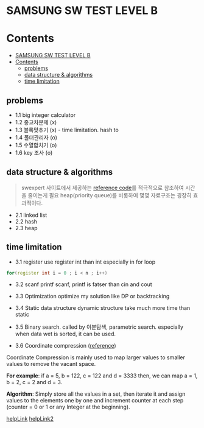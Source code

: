 # SAMSUNG SW TEST LEVEL B



# Contents

- [SAMSUNG SW TEST LEVEL B](#samsung-sw-test-level-b)
- [Contents](#contents)
  - [problems](#problems)
  - [data structure & algorithms](#data-structure--algorithms)
  - [time limitation](#time-limitation)

## problems

- 1.1 big integer calculator 
- 1.2 중고차문제 (x)
- 1.3 블록맞추기 (x) - time limitation. hash to 
- 1.4 폴더관리자 (o)
- 1.5 수열합치기 (o)
- 1.6 key 조사 (o)

## data structure & algorithms

> swexpert 사이트에서 제공하는 [reference code](https://swexpertacademy.com/main/code/referenceCode/referenceCodeList.do)를 적극적으로 참조하여 시간을 줄이는게 필요
> heap(priority queue)를 비롯하여 몇몇 자료구조는 굉장히 효과적이다.
- 2.1 linked list
- 2.2 hash
- 2.3 heap
  
## time limitation

- 3.1 register
use register int than int especially in for loop
```C++
for(register int i = 0 ; i < n ; i++)
```
- 3.2 scanf printf
scanf, printf is fatser than cin and cout

- 3.3 Optimization
optimize my solution like DP or backtracking

- 3.4 Static data structure
dynamic structure take much more time than static

- 3.5 Binary search.
called by 이분탐색, parametric search.
especially when data wet is sorted, it can be used.

- 3.6 Coordinate compression
([reference](https://www.quora.com/What-are-some-problems-that-can-be-solved-with-coordinate-compression))

Coordinate Compression is mainly used to map larger values to smaller values to remove the vacant space.

**For example**: if a = 5, b = 122, c = 122 and d = 3333 then, we can map a = 1, b = 2, c = 2 and d = 3.

**Algorithm**: Simply store all the values in a set, then iterate it and assign values to the elements one by one and increment counter at each step (counter = 0 or 1 or any Integer at the beginning).

[helpLink](https://jason9319.tistory.com/m/356)
[helpLink2](https://baactree.tistory.com/53)
